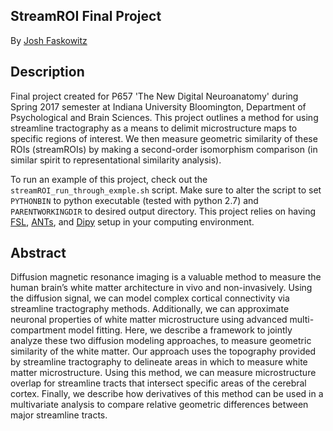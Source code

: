 ## StreamROI Final Project

By [Josh Faskowitz](https://github.com/faskowit)

## Description

Final project created for P657 'The New Digital Neuroanatomy' during Spring 2017 semester at Indiana University Bloomington, Department of Psychological and Brain Sciences. This project outlines a method for using streamline tractography as a means to delimit microstructure maps to specific regions of interest. We then measure geometric similarity of these ROIs (streamROIs) by making a second-order isomorphism comparison (in similar spirit to representational similarity analysis). 

To run an example of this project, check out the `streamROI_run_through_exmple.sh` script. Make sure to alter the script to set `PYTHONBIN` to python executable (tested with python 2.7) and `PARENTWORKINGDIR` to desired output directory. This project relies on having [FSL](https://fsl.fmrib.ox.ac.uk/fsl/fslwiki/), [ANTs](https://github.com/stnava/ANTs), and [Dipy](https://github.com/nipy/dipy) setup in your computing environment. 

## Abstract

Diffusion magnetic resonance imaging is a valuable method to measure the human brain’s white matter architecture in vivo and non-invasively. Using the diffusion signal, we can model complex cortical connectivity via streamline tractography methods. Additionally, we can approximate neuronal properties of white matter microstructure using advanced multi-compartment model fitting. Here, we describe a framework to jointly analyze these two diffusion modeling approaches, to measure geometric similarity of the white matter. Our approach uses the topography provided by streamline tractography to delineate areas in which to measure white matter microstructure. Using this method, we can measure microstructure overlap for streamline tracts that intersect specific areas of the cerebral cortex. Finally, we describe how derivatives of this method can be used in a multivariate analysis to compare relative geometric differences between major streamline tracts. 

